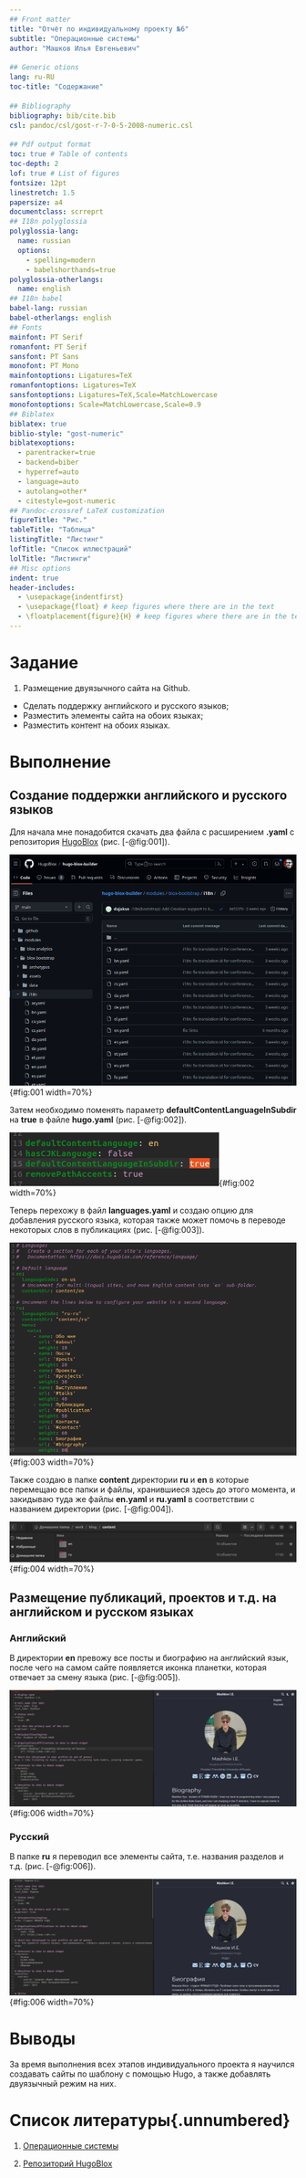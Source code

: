 ```yaml
---
## Front matter
title: "Отчёт по индивидуальному проекту №6"
subtitle: "Операционные системы"
author: "Машков Илья Евгеньевич"

## Generic otions
lang: ru-RU
toc-title: "Содержание"

## Bibliography
bibliography: bib/cite.bib
csl: pandoc/csl/gost-r-7-0-5-2008-numeric.csl

## Pdf output format
toc: true # Table of contents
toc-depth: 2
lof: true # List of figures
fontsize: 12pt
linestretch: 1.5
papersize: a4
documentclass: scrreprt
## I18n polyglossia
polyglossia-lang:
  name: russian
  options:
	- spelling=modern
	- babelshorthands=true
polyglossia-otherlangs:
  name: english
## I18n babel
babel-lang: russian
babel-otherlangs: english
## Fonts
mainfont: PT Serif
romanfont: PT Serif
sansfont: PT Sans
monofont: PT Mono
mainfontoptions: Ligatures=TeX
romanfontoptions: Ligatures=TeX
sansfontoptions: Ligatures=TeX,Scale=MatchLowercase
monofontoptions: Scale=MatchLowercase,Scale=0.9
## Biblatex
biblatex: true
biblio-style: "gost-numeric"
biblatexoptions:
  - parentracker=true
  - backend=biber
  - hyperref=auto
  - language=auto
  - autolang=other*
  - citestyle=gost-numeric
## Pandoc-crossref LaTeX customization
figureTitle: "Рис."
tableTitle: "Таблица"
listingTitle: "Листинг"
lofTitle: "Список иллюстраций"
lolTitle: "Листинги"
## Misc options
indent: true
header-includes:
  - \usepackage{indentfirst}
  - \usepackage{float} # keep figures where there are in the text
  - \floatplacement{figure}{H} # keep figures where there are in the text
---
```


# Задание

1. Размещение двуязычного сайта на Github.

- Сделать поддержку английского и русского языков;
- Разместить элементы сайта на обоих языках;
- Разместить контент на обоих языках.


# Выполнение

## Создание поддержки английского и русского языков

Для начала мне понадобится скачать два файла с расширением **.yaml** с репозитория [HugoBlox](https://github.com/HugoBlox/hugo-blox-builder/tree/main/modules/blox-bootstrap/i18n) (рис. [-@fig:001]).

![Репозиторий HugoBlox.](image/1.png){#fig:001 width=70%}

Затем необходимо поменять параметр **defaultContentLanguageInSubdir** на **true** в файле **hugo.yaml** (рис. [-@fig:002]).

![Работа в файле hugo.yaml.](image/2.png){#fig:002 width=70%}

Теперь перехожу в файл **languages.yaml** и создаю опцию для добавления русского языка, которая также может помочь в переводе некоторых слов в публикациях (рис. [-@fig:003]).

![Работа с файлом languages.yaml.](image/3.png){#fig:003 width=70%}

Также создаю в папке **content** директории **ru** и **en** в которые перемещаю все папки и файлы, хранившиеся здесь до этого момента, и закидываю туда же файлы **en.yaml** и **ru.yaml** в соответствии с названием директории (рис. [-@fig:004]).

![Создание дополнительных директорий для дальнейшей работы.](image/4.png){#fig:004 width=70%}

## Размещение публикаций, проектов и т.д. на английском и русском языках

### Английский

В директории **en** превожу все посты и биографию на английский язык, после чего на самом сайте появляется иконка планетки, которая отвечает за смену языка (рис. [-@fig:005]).

![Перевод всех элементов на английский.](image/5.png){#fig:006 width=70%}

### Русский

В папке **ru** я переводил все элементы сайта, т.е. названия разделов и т.д. (рис. [-@fig:006]).

![Перевод всех элементов сайта на русский.](image/6.png){#fig:006 width=70%}

# Выводы

За время выполнения всех этапов индивидуального проекта я научился создавать сайты по шаблону с помощью Hugo, а также добавлять двуязычный режим на них.

# Список литературы{.unnumbered}

1. [Операционные системы](https://esystem.rudn.ru/mod/page/view.php?id=1098777)

2. [Репозиторий HugoBlox](https://github.com/HugoBlox/hugo-blox-builder/tree/main)
